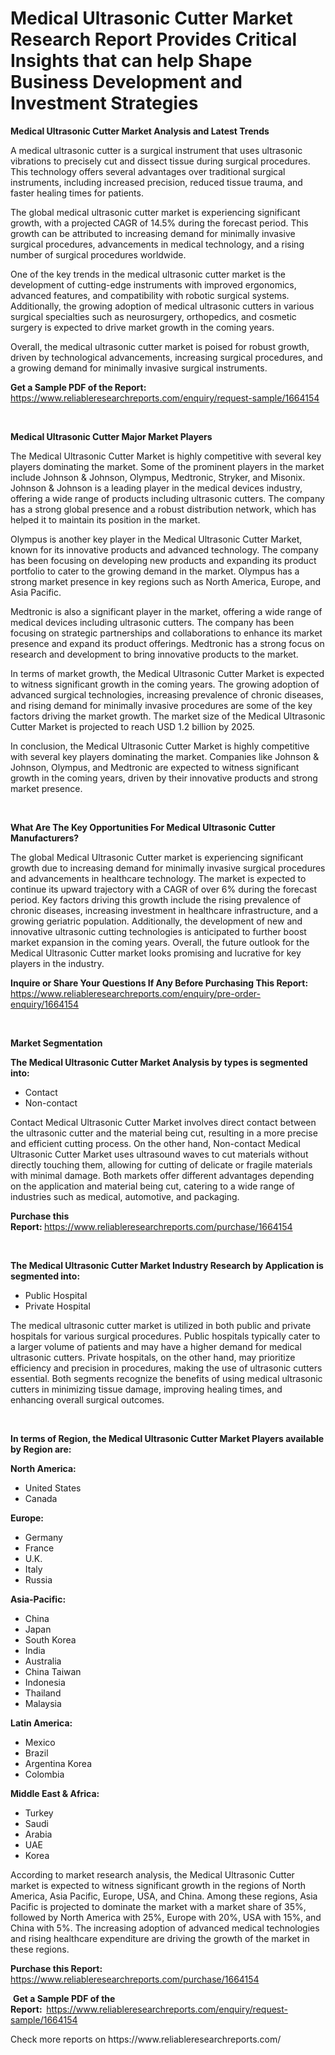 <p><h1>Medical Ultrasonic Cutter Market Research Report Provides Critical Insights that can help Shape Business Development and Investment Strategies</h1></p><p><strong>Medical Ultrasonic Cutter Market Analysis and Latest Trends</strong></p>
<p><p>A medical ultrasonic cutter is a surgical instrument that uses ultrasonic vibrations to precisely cut and dissect tissue during surgical procedures. This technology offers several advantages over traditional surgical instruments, including increased precision, reduced tissue trauma, and faster healing times for patients.</p><p>The global medical ultrasonic cutter market is experiencing significant growth, with a projected CAGR of 14.5% during the forecast period. This growth can be attributed to increasing demand for minimally invasive surgical procedures, advancements in medical technology, and a rising number of surgical procedures worldwide.</p><p>One of the key trends in the medical ultrasonic cutter market is the development of cutting-edge instruments with improved ergonomics, advanced features, and compatibility with robotic surgical systems. Additionally, the growing adoption of medical ultrasonic cutters in various surgical specialties such as neurosurgery, orthopedics, and cosmetic surgery is expected to drive market growth in the coming years.</p><p>Overall, the medical ultrasonic cutter market is poised for robust growth, driven by technological advancements, increasing surgical procedures, and a growing demand for minimally invasive surgical instruments.</p></p>
<p><strong>Get a Sample PDF of the Report:&nbsp;</strong> <a href="https://www.reliableresearchreports.com/enquiry/request-sample/1664154">https://www.reliableresearchreports.com/enquiry/request-sample/1664154</a></p>
<p>&nbsp;</p>
<p><strong>Medical Ultrasonic Cutter Major Market Players</strong></p>
<p><p>The Medical Ultrasonic Cutter Market is highly competitive with several key players dominating the market. Some of the prominent players in the market include Johnson & Johnson, Olympus, Medtronic, Stryker, and Misonix. Johnson & Johnson is a leading player in the medical devices industry, offering a wide range of products including ultrasonic cutters. The company has a strong global presence and a robust distribution network, which has helped it to maintain its position in the market.</p><p>Olympus is another key player in the Medical Ultrasonic Cutter Market, known for its innovative products and advanced technology. The company has been focusing on developing new products and expanding its product portfolio to cater to the growing demand in the market. Olympus has a strong market presence in key regions such as North America, Europe, and Asia Pacific.</p><p>Medtronic is also a significant player in the market, offering a wide range of medical devices including ultrasonic cutters. The company has been focusing on strategic partnerships and collaborations to enhance its market presence and expand its product offerings. Medtronic has a strong focus on research and development to bring innovative products to the market.</p><p>In terms of market growth, the Medical Ultrasonic Cutter Market is expected to witness significant growth in the coming years. The growing adoption of advanced surgical technologies, increasing prevalence of chronic diseases, and rising demand for minimally invasive procedures are some of the key factors driving the market growth. The market size of the Medical Ultrasonic Cutter Market is projected to reach USD 1.2 billion by 2025.</p><p>In conclusion, the Medical Ultrasonic Cutter Market is highly competitive with several key players dominating the market. Companies like Johnson & Johnson, Olympus, and Medtronic are expected to witness significant growth in the coming years, driven by their innovative products and strong market presence.</p></p>
<p>&nbsp;</p>
<p><strong>What Are The Key Opportunities For Medical Ultrasonic Cutter Manufacturers?</strong></p>
<p><p>The global Medical Ultrasonic Cutter market is experiencing significant growth due to increasing demand for minimally invasive surgical procedures and advancements in healthcare technology. The market is expected to continue its upward trajectory with a CAGR of over 6% during the forecast period. Key factors driving this growth include the rising prevalence of chronic diseases, increasing investment in healthcare infrastructure, and a growing geriatric population. Additionally, the development of new and innovative ultrasonic cutting technologies is anticipated to further boost market expansion in the coming years. Overall, the future outlook for the Medical Ultrasonic Cutter market looks promising and lucrative for key players in the industry.</p></p>
<p><strong>Inquire or Share Your Questions If Any Before Purchasing This Report:</strong> <a href="https://www.reliableresearchreports.com/enquiry/pre-order-enquiry/1664154">https://www.reliableresearchreports.com/enquiry/pre-order-enquiry/1664154</a></p>
<p>&nbsp;</p>
<p><strong>Market Segmentation</strong></p>
<p><strong>The Medical Ultrasonic Cutter Market Analysis by types is segmented into:</strong></p>
<p><ul><li>Contact</li><li>Non-contact</li></ul></p>
<p><p>Contact Medical Ultrasonic Cutter Market involves direct contact between the ultrasonic cutter and the material being cut, resulting in a more precise and efficient cutting process. On the other hand, Non-contact Medical Ultrasonic Cutter Market uses ultrasound waves to cut materials without directly touching them, allowing for cutting of delicate or fragile materials with minimal damage. Both markets offer different advantages depending on the application and material being cut, catering to a wide range of industries such as medical, automotive, and packaging.</p></p>
<p><strong>Purchase this Report:&nbsp;</strong><a href="https://www.reliableresearchreports.com/purchase/1664154">https://www.reliableresearchreports.com/purchase/1664154</a></p>
<p>&nbsp;</p>
<p><strong>The Medical Ultrasonic Cutter Market Industry Research by Application is segmented into:</strong></p>
<p><ul><li>Public Hospital</li><li>Private Hospital</li></ul></p>
<p><p>The medical ultrasonic cutter market is utilized in both public and private hospitals for various surgical procedures. Public hospitals typically cater to a larger volume of patients and may have a higher demand for medical ultrasonic cutters. Private hospitals, on the other hand, may prioritize efficiency and precision in procedures, making the use of ultrasonic cutters essential. Both segments recognize the benefits of using medical ultrasonic cutters in minimizing tissue damage, improving healing times, and enhancing overall surgical outcomes.</p></p>
<p>&nbsp;</p>
<p><strong>In terms of Region, the Medical Ultrasonic Cutter Market Players available by Region are:</strong></p>
<p>
    <p> <strong> North America: </strong>
        <ul>
            <li>United States</li>
            <li>Canada</li>
        </ul>
        </p> 
    <p> <strong> Europe: </strong>
        <ul>
            <li>Germany</li>
            <li>France</li>
            <li>U.K.</li>
            <li>Italy</li>
            <li>Russia</li>
        </ul>
        </p> 
    <p> <strong> Asia-Pacific: </strong>
        <ul>
            <li>China</li>
            <li>Japan</li>
            <li>South Korea</li>
            <li>India</li>
            <li>Australia</li>
            <li>China Taiwan</li>
            <li>Indonesia</li>
            <li>Thailand</li>
            <li>Malaysia</li>
        </ul>
        </p> 
    <p> <strong> Latin America: </strong>
        <ul>
            <li>Mexico</li>
            <li>Brazil</li>
            <li>Argentina Korea</li>
            <li>Colombia</li>
        </ul>
        </p> 
    <p> <strong> Middle East & Africa: </strong>
        <ul>
            <li>Turkey</li>
            <li>Saudi</li>
            <li>Arabia</li>
            <li>UAE</li>
            <li>Korea</li>
        </ul>
    </p>
    </p>
<p><p>According to market research analysis, the Medical Ultrasonic Cutter market is expected to witness significant growth in the regions of North America, Asia Pacific, Europe, USA, and China. Among these regions, Asia Pacific is projected to dominate the market with a market share of 35%, followed by North America with 25%, Europe with 20%, USA with 15%, and China with 5%. The increasing adoption of advanced medical technologies and rising healthcare expenditure are driving the growth of the market in these regions.</p></p>
<p><strong>Purchase this Report: </strong><a href="https://www.reliableresearchreports.com/purchase/1664154">https://www.reliableresearchreports.com/purchase/1664154</a></p>
<p>&nbsp;<strong>Get a Sample PDF of the Report:&nbsp;&nbsp;</strong><a href="https://www.reliableresearchreports.com/enquiry/request-sample/1664154">https://www.reliableresearchreports.com/enquiry/request-sample/1664154</a></p>
<p><strong></strong></p>
<p>Check more reports on https://www.reliableresearchreports.com/</p>